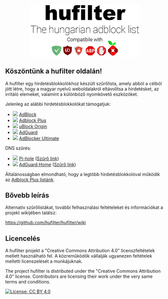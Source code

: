&nbsp;
<p align="center">
  <img src="assets/hufilter_logo.png" width="350px" alt="hufilter" />
</p>

## Köszöntünk a hufilter oldalán!

A hufilter egy hirdetésblokkolókhoz készült szűrőlista, amely abból a célból jött létre, hogy a magyar nyelvű weboldalakról eltávolítsa a hirdetésket, az irritáló elemeket, valamint a különböző nyomkövető eszközöket.

Jelenleg az alábbi hirdetésblokkolókat támogatjuk:
* ![](https://i.ibb.co/wy0Xqjm/ab.png) [AdBlock](https://getadblock.com/)
* ![](https://i.ibb.co/VWkXHfW/abp.png) [Adblock Plus](https://adblockplus.org)
* ![](https://i.ibb.co/MskKKGZ/ublock.png) [uBlock Origin](https://github.com/gorhill/uBlock)
* ![](https://i.ibb.co/rch274D/adguard.png) [AdGuard](https://adguard.com)
* ![](https://i.ibb.co/P57DX8R/ad-ultimate.png) [AdBlocker Ultimate](https://adblockultimate.net/)

DNS szűrés:
* ![](https://i.ibb.co/qmmnw2Q/pihole.png) [Pi-hole](https://pi-hole.net/) ([Szűrő link](https://raw.githubusercontent.com/hufilter/hufilter/master/hufilter-dns.txt))
* ![](https://i.ibb.co/rch274D/adguard.png) [AdGuard Home](https://adguard.com/en/adguard-home/overview.html) ([Szűrő link](https://raw.githubusercontent.com/hufilter/hufilter/master/hufilter-dns.txt))

Általánosságban elmondható, hogy a legtöbb hirdetésblokkolóval működik az [Adblock Plus listánk](https://raw.githubusercontent.com/hufilter/hufilter/master/hufilter.txt).

## Bővebb leírás
Alternatív szűrőlistákat, további felhasználási feltételeket és információkat a projekt wikijében találsz:

https://github.com/hufilter/hufilter/wiki

## Licencelés
A hufilter projekt a "Creative Commons Attribution 4.0" licenszfeltételek mellett használható fel. 
A közreműködők vállalják ugyanezen feltételek melletti licenszelését a munkájuknak.

The project hufilter is distributed under the "Creative Commons Attribution 4.0" license. 
Contributors are licensing their work under the very same terms and conditions.

[![License: CC BY 4.0](https://img.shields.io/badge/License-CC%20BY%204.0-lightgrey.svg)](https://creativecommons.org/licenses/by/4.0/)
